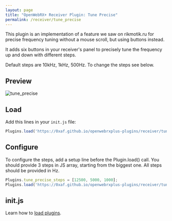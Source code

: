 ```yaml
---
layout: page
title: "OpenWebRX+ Receiver Plugin: Tune Precise"
permalink: /receiver/tune_precise
---
```


This plugin is an implementation of a feature we saw on rikmotik.ru for precise frequency tuning without a mouse scroll, but using buttons instead.

It adds six buttons in your receiver's panel to precisely tune the frequency up and down with different steps.

Default steps are 10kHz, 1kHz, 500Hz. To change the steps see below.

## Preview

![tune_precise](tune_precise/tune_precise.jpg "Preview")

## Load

Add this lines in your `init.js` file:

```js
Plugins.load('https://0xaf.github.io/openwebrxplus-plugins/receiver/tune_precise/tune_precise.js');
```

## Configure

To configure the steps, add a setup line before the Plugin.load() call.
You should provide 3 steps in JS array, starting from the biggest one.
All steps should be provided in Hz.

```js
Plugins.tune_precise_steps = [12500, 5000, 1000];
Plugins.load('https://0xaf.github.io/openwebrxplus-plugins/receiver/tune_precise/tune_precise.js');
```

## init.js

Learn how to [load plugins](/openwebrxplus-plugins/#load-plugins).
